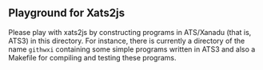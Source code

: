 ## Playground for Xats2js

Please play with xats2js by constructing programs in ATS/Xanadu
(that is, ATS3) in this directory. For instance, there is currently
a directory of the name `githwxi` containing some simple programs
written in ATS3 and also a Makefile for compiling and testing these
programs.
